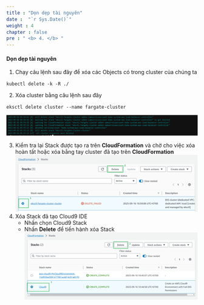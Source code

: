 ```yaml
---
title : "Dọn dẹp tài nguyên"
date :  "`r Sys.Date()`" 
weight : 4 
chapter : false
pre : " <b> 4. </b> "
---
```


#### Dọn dẹp tài nguyên

1. Chạy câu lệnh sau đây để xóa các Objects có trong cluster của chúng ta
```
kubectl delete -k -R ./
```
2. Xóa cluster bằng câu lệnh sau đây
```
eksctl delete cluster --name fargate-cluster
```
![Clean up](/images/4-clean-up/001.png)

3. Kiểm tra lại Stack được tạo ra trên **CloudFormation** và chờ cho việc xóa hoàn tất hoặc xóa bằng tay cluster đã tạo trên **CloudFormation**
![Clean up](/images/4-clean-up/002.png)
4. Xóa Stack đã tạo Cloud9 IDE
    - Nhấn chọn Cloud9 Stack
    - Nhấn **Delete** để tiến hành xóa Stack
![Clean up](/images/4-clean-up/003.png)